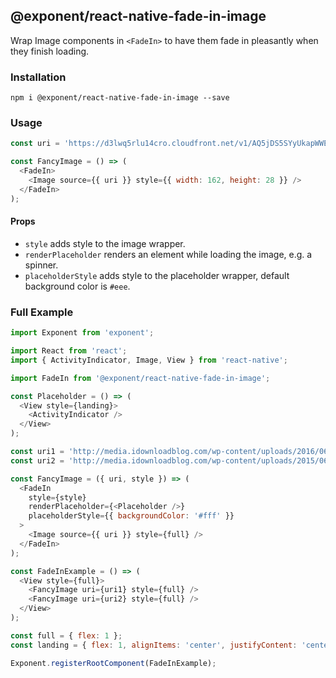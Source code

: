 ## @exponent/react-native-fade-in-image

Wrap Image components in `<FadeIn>` to have them fade in pleasantly when they finish loading.

### Installation

```
npm i @exponent/react-native-fade-in-image --save
```

### Usage

```javascript
const uri = 'https://d3lwq5rlu14cro.cloudfront.net/v1/AQ5jDS5SYyUkapWWEviV.png';

const FancyImage = () => (
  <FadeIn>
    <Image source={{ uri }} style={{ width: 162, height: 28 }} />
  </FadeIn>
);
```

#### Props
- `style` adds style to the image wrapper.
- `renderPlaceholder` renders an element while loading the image, e.g. a spinner.
- `placeholderStyle` adds style to the placeholder wrapper, default background color is `#eee`.

### Full Example

```javascript
import Exponent from 'exponent';

import React from 'react';
import { ActivityIndicator, Image, View } from 'react-native';

import FadeIn from '@exponent/react-native-fade-in-image';

const Placeholder = () => (
  <View style={landing}>
    <ActivityIndicator />
  </View>
);

const uri1 = 'http://media.idownloadblog.com/wp-content/uploads/2016/06/macOS-Sierra-Wallpaper-Macbook-Wallpaper.jpg';
const uri2 = 'http://media.idownloadblog.com/wp-content/uploads/2015/06/Wallpaper-OS-X-El-Capitan-Mac.jpg';

const FancyImage = ({ uri, style }) => (
  <FadeIn
    style={style}
    renderPlaceholder={<Placeholder />}
    placeholderStyle={{ backgroundColor: '#fff' }}
  >
    <Image source={{ uri }} style={full} />
  </FadeIn>
);

const FadeInExample = () => (
  <View style={full}>
    <FancyImage uri={uri1} style={full} />
    <FancyImage uri={uri2} style={full} />
  </View>
);

const full = { flex: 1 };
const landing = { flex: 1, alignItems: 'center', justifyContent: 'center' };

Exponent.registerRootComponent(FadeInExample);
```
